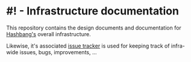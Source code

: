 # #! - Infrastructure documentation

This repository contains the design documents and documentation for
[Hashbang's](https://hashbang.sh) overall infrastructure.

Likewise, it's associated [issue tracker](https://github.com/hashbang/hashbang/issues)
is used for keeping track of infra-wide issues, bugs, improvements, ...
